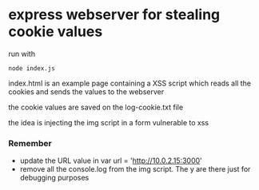 express webserver for stealing cookie values
==============================
run with 

```node index.js```

index.html is an example page containing a XSS script which reads all the cookies and sends the values to the webserver

the cookie values are saved on the log-cookie.txt file

the idea is injecting the img script in a form vulnerable to xss

### Remember 

 - update the URL value in var url = 'http://10.0.2.15:3000'
 - remove all the console.log from the img script. The y are there just for debugging purposes


